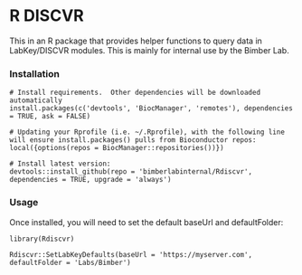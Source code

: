 # R DISCVR
This in an R package that provides helper functions to query data in LabKey/DISCVR modules. This is mainly for internal use by the Bimber Lab.

### <a name="installation">Installation</a>

```{r}
# Install requirements.  Other dependencies will be downloaded automatically
install.packages(c('devtools', 'BiocManager', 'remotes'), dependencies = TRUE, ask = FALSE)

# Updating your Rprofile (i.e. ~/.Rprofile), with the following line will ensure install.packages() pulls from Bioconductor repos:
local({options(repos = BiocManager::repositories())})

# Install latest version:
devtools::install_github(repo = 'bimberlabinternal/Rdiscvr', dependencies = TRUE, upgrade = 'always')
```

### <a name="usage">Usage</a>

Once installed, you will need to set the default baseUrl and defaultFolder:

```{r}
library(Rdiscvr)
    
Rdiscvr::SetLabKeyDefaults(baseUrl = 'https://myserver.com', defaultFolder = 'Labs/Bimber')
```